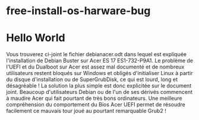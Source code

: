 # free-install-os-harware-bug
# Hello World

Vous trouverez ci-joint le fichier debianacer.odt dans lequel est expliquée l'installation de Debian Buster
sur Acer ES 17 ES1-732-P9A1.
Le problème de l'UEFI et du Dualboot sur Acer est assez mal documenté et de nombreux utilisateurs restent bloqués 
sur Windows et obligés d'initialiser Linux à partir du disque d'installation ou de SuperGrubDisk, ce qui est lourd, 
long et désagréable ! La solution la plus simple est donc explicitée sur le document joint. Beaucoup d'utilisateurs 
Debian ou de l'un de ses dérivés commencent à maudire Acer qui fait pourtant de très bons ordinateurs. Une meilleure 
compréhension du comportement du Bios Acer UEFI permet de résoudre facilement ce mauvais tour joué au pourtant remarquable 
Grub2 !
